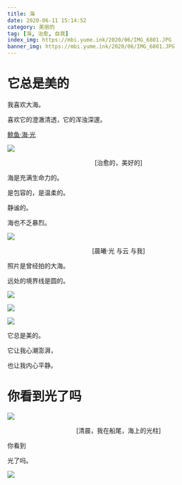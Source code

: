 ```yaml
---
title: 海
date: 2020-06-11 15:14:52
category: 美丽的
tag: [海, 治愈, 自我] 
index_img: https://mbi.yume.ink/2020/06/IMG_6801.JPG
banner_img: https://mbi.yume.ink/2020/06/IMG_6801.JPG
---
```

# 它总是美的


我喜欢大海。

喜欢它的澄澈清透，它的浑浊深邃。


[鲸鱼·海·光](https://b23.tv/XqnYC1)


![](https://mbi.yume.ink/2020/06/IMG_7645.JPG)
<p align='center'>[治愈的，美好的]</p>


海是充满生命力的。


是包容的，是温柔的。


静谧的。


海也不乏暴烈。


![](https://mbi.yume.ink/2020/06/IMG_7687.JPG)
<p align='center'>[晨曦·光 与云 与我]</p>

照片是曾经拍的大海。

远处的境界线是圆的。

![](https://mbi.yume.ink/2020/06/IMG_7684.JPG)

![](https://mbi.yume.ink/2020/06/IMG_7683.JPG)


![](https://mbi.yume.ink/banner/IMG_4969.JPG)


它总是美的。

它让我心潮澎湃，

也让我内心平静。


# 你看到光了吗

![](https://mbi.yume.ink/2020/06/IMG_7686.JPG)

<p align='center'>[清晨，我在船尾，海上的光柱]</p>

你看到 

光了吗。


![](https://mbi.yume.ink/2020/06/IMG_7646.JPG)



